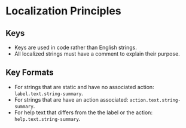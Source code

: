 #  Localization Principles

## Keys

- Keys are used in code rather than English strings. 
- All localized strings must have a comment to explain their purpose.

## Key Formats

- For strings that are static and have no associated action: `label.text.string-summary`.
- For strings that are have an action associated: `action.text.string-summary`. 
- For help text that differs from the the label or the action: `help.text.string-summary`.
